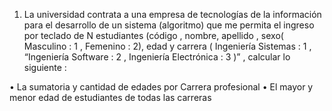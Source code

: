 1.	La universidad contrata a una empresa de tecnologías de la  información para el desarrollo
de un sistema (algoritmo) que me permita el ingreso por teclado de  N estudiantes
(código , nombre, apellido , sexo( Masculino : 1 , Femenino : 2),
edad y carrera ( Ingeniería Sistemas : 1 , “Ingeniería Software : 2 , Ingeniería Electrónica : 3 )”
, calcular lo siguiente  : 



•	La sumatoria y cantidad de edades por Carrera profesional
•	El mayor y menor edad de estudiantes de todas las carreras
